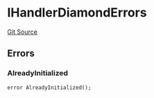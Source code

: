 # IHandlerDiamondErrors
[Git Source](https://github.com/thrackle-io/tron/blob/4370cba4c6c86564c45ea5da17298f68b13753b5/src/common/IErrors.sol)


## Errors
### AlreadyInitialized

```solidity
error AlreadyInitialized();
```

